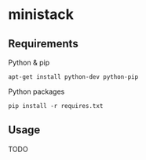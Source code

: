 # ministack

## Requirements
Python & pip 

``apt-get install python-dev python-pip``

Python packages

``pip install -r requires.txt``

## Usage
TODO
